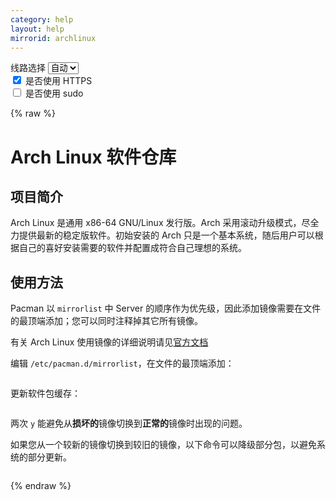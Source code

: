 ```yaml
---
category: help
layout: help
mirrorid: archlinux
---
```


<!-- 本 markdown 从 tuna/mirrorz-help-ng 自动生成，如需修改请参阅该仓库 -->

<style>.z-help tmpl { display: none }</style>

<div class="z-wrap">
    <form class="z-form z-global" onchange="form_update(null)" onsubmit="return false">
        <div>
            <label for="e0a5cecb">线路选择</label>
            <select id="e0a5cecb" name="host">
                <option selected="selected" value="{{ site.url }}">自动</option>
                <option value="{{ site.urlv4 }}">IPv4</option>
                <option value="{{ site.urlv6 }}">IPv6</option>
            </select>
        </div>
        <div>
            <input id="144d763c" name="_scheme" type="checkbox" checked>
            <label for="144d763c">是否使用 HTTPS</label>
        </div>
        <div>
            <input id="4659e7da" name="_sudo" type="checkbox">
            <label for="4659e7da">是否使用 sudo</label>
        </div>
    </form>
</div>
{% raw %}
<div class="z-help"><h1>Arch Linux 软件仓库</h1>
<h2>项目简介</h2>
<p>Arch Linux 是通用 x86-64 GNU/Linux 发行版。Arch 采用滚动升级模式，尽全力提供最新的稳定版软件。初始安装的 Arch 只是一个基本系统，随后用户可以根据自己的喜好安装需要的软件并配置成符合自己理想的系统。</p>
<h2>使用方法</h2>
<p>Pacman 以 <code>mirrorlist</code> 中 Server 的顺序作为优先级，因此添加镜像需要在文件的最顶端添加；您可以同时注释掉其它所有镜像。</p>
<p>有关 Arch Linux 使用镜像的详细说明请见<a href="https://wiki.archlinux.org/title/mirrors">官方文档</a></p>
<p>编辑 <code>/etc/pacman.d/mirrorlist</code>，在文件的最顶端添加：</p>
<div class="z-wrap"><form class="z-form" onchange="form_update(event)" onsubmit="return false"></form><pre class="z-code"></pre></div><tmpl z-lang="ini" z-path="/etc/pacman.d/mirrorlist">
Server = {{endpoint}}/$repo/os/$arch
</tmpl>
<p>更新软件包缓存：</p>
<div class="z-wrap"><form class="z-form" onchange="form_update(event)" onsubmit="return false"></form><pre class="z-code"></pre></div><tmpl z-lang="bash">
{{sudo}}pacman -Syyu
</tmpl>
<p>两次 <code>y</code> 能避免从<strong>损坏的</strong>镜像切换到<strong>正常的</strong>镜像时出现的问题。</p>
<p>如果您从一个较新的镜像切换到较旧的镜像，以下命令可以降级部分包，以避免系统的部分更新。</p>
<div class="z-wrap"><form class="z-form" onchange="form_update(event)" onsubmit="return false"></form><pre class="z-code"></pre></div><tmpl z-lang="bash">
{{sudo}}pacman -Syyuu
</tmpl><script id="z-config" type="application/x-mirrorz-help">eyJfIjogIkFyY2ggTGludXggXHU4ZjZmXHU0ZWY2XHU0ZWQzXHU1ZTkzIiwgImJsb2NrIjogWyJpbnRybyIsICJ1c2FnZSJdLCAiaW5wdXQiOiB7fSwgIm5hbWUiOiAiYXJjaGxpbnV4In0=</script>
</div>

{% endraw %}

<script src="/static/js/mustache.js?{{ site.data['hash'] }}"></script>
<script src="/static/js/zdocs.js?{{ site.data['hash'] }}"></script>
